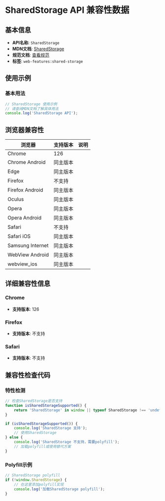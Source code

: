 # SharedStorage API 兼容性数据

## 基本信息

- **API名称**: `SharedStorage`
- **MDN文档**: [SharedStorage](https://developer.mozilla.org/docs/Web/API/SharedStorage)
- **规范文档**: [查看规范](https://wicg.github.io/shared-storage/#sharedstorage)
- **标签**: `web-features:shared-storage`

## 使用示例

### 基本用法

```javascript
// SharedStorage 使用示例
// 请查阅MDN文档了解具体用法
console.log('SharedStorage API');
```

## 浏览器兼容性

| 浏览器 | 支持版本 | 说明 |
|--------|----------|------|
| Chrome | 126 |  |
| Chrome Android | 同主版本 |  |
| Edge | 同主版本 |  |
| Firefox | 不支持 |  |
| Firefox Android | 同主版本 |  |
| Oculus | 同主版本 |  |
| Opera | 同主版本 |  |
| Opera Android | 同主版本 |  |
| Safari | 不支持 |  |
| Safari iOS | 同主版本 |  |
| Samsung Internet | 同主版本 |  |
| WebView Android | 同主版本 |  |
| webview_ios | 同主版本 |  |

## 详细兼容性信息

### Chrome

- **支持版本**: 126

### Firefox

- **支持版本**: 不支持

### Safari

- **支持版本**: 不支持

## 兼容性检查代码

### 特性检测

```javascript
// 检查SharedStorage是否支持
function isSharedStorageSupported() {
    return 'SharedStorage' in window || typeof SharedStorage !== 'undefined';
}

if (isSharedStorageSupported()) {
    console.log('SharedStorage 支持');
    // 使用SharedStorage
} else {
    console.log('SharedStorage 不支持，需要polyfill');
    // 加载polyfill或使用替代方案
}
```

### Polyfill示例

```javascript
// SharedStorage polyfill
if (!window.SharedStorage) {
    // 在这里添加polyfill实现
    console.log('加载SharedStorage polyfill');
}
```

